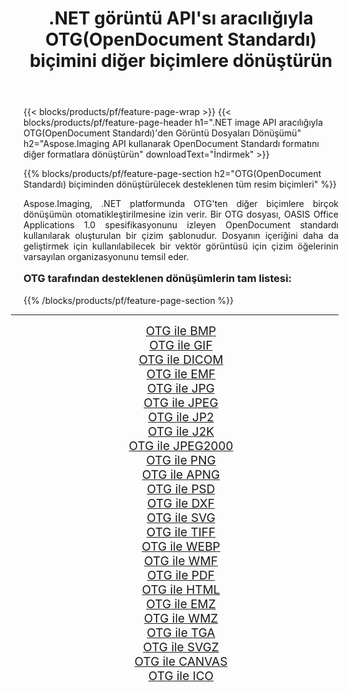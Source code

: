 ﻿---
title: .NET görüntü API'sı aracılığıyla OTG(OpenDocument Standardı) biçimini diğer biçimlere dönüştürün 
weight: 3920
url: /tr/net/conversion/from/otg/ 
lang: tr
langdirlevel: 2
locales: zh-hans,ja,it,ru,de,es,fr,nl,id,lt,pl,pt,vi,tr,ko,zh-hant,ar,hi,th,sv,cs,uk,he
description: Aspose.Imaging'i kullanarak OTG(OpenDocument Standardı) biçimini kolayca başka biçimlere dönüştürebilirsiniz
---

{{< blocks/products/pf/feature-page-wrap >}}
{{< blocks/products/pf/feature-page-header h1=".NET image API aracılığıyla OTG(OpenDocument Standardı)'den Görüntü Dosyaları Dönüşümü" h2="Aspose.Imaging API kullanarak OpenDocument Standardı formatını diğer formatlara dönüştürün" downloadText="İndirmek" >}}


{{% blocks/products/pf/feature-page-section  h2="OTG(OpenDocument Standardı) biçiminden dönüştürülecek desteklenen tüm resim biçimleri" %}}
<p align=justify>Aspose.Imaging, .NET platformunda OTG'ten diğer biçimlere birçok dönüşümün otomatikleştirilmesine izin verir. Bir OTG dosyası, OASIS Office Applications 1.0 spesifikasyonunu izleyen OpenDocument standardı kullanılarak oluşturulan bir çizim şablonudur. Dosyanın içeriğini daha da geliştirmek için kullanılabilecek bir vektör görüntüsü için çizim öğelerinin varsayılan organizasyonunu temsil eder.</p>
<h3 style="margin-top:16px;">
OTG tarafından desteklenen dönüşümlerin tam listesi:
</h3>
{{% /blocks/products/pf/feature-page-section %}}
<div class="container-fluid productfamilypage bg-gray">
    <div class="convertypes bg-gray agp-content section">
        <div class="container">
		<hr style="margin-left:-20px;"/>
		<div class="row other-converters" style="gap: 10px;font-size: 19px;text-align:center;">
		    <div class='col-md-3 other-converter remove-lp remove-rp'><a href="/imaging/tr/net/conversion/otg-to-bmp/" style="padding:15px;">OTG ile BMP</a></div><div class='col-md-3 other-converter remove-lp remove-rp'><a href="/imaging/tr/net/conversion/otg-to-gif/" style="padding:15px;">OTG ile GIF</a></div><div class='col-md-3 other-converter remove-lp remove-rp'><a href="/imaging/tr/net/conversion/otg-to-dicom/" style="padding:15px;">OTG ile DICOM</a></div><div class='col-md-3 other-converter remove-lp remove-rp'><a href="/imaging/tr/net/conversion/otg-to-emf/" style="padding:15px;">OTG ile EMF</a></div><div class='col-md-3 other-converter remove-lp remove-rp'><a href="/imaging/tr/net/conversion/otg-to-jpg/" style="padding:15px;">OTG ile JPG</a></div><div class='col-md-3 other-converter remove-lp remove-rp'><a href="/imaging/tr/net/conversion/otg-to-jpeg/" style="padding:15px;">OTG ile JPEG</a></div><div class='col-md-3 other-converter remove-lp remove-rp'><a href="/imaging/tr/net/conversion/otg-to-jp2/" style="padding:15px;">OTG ile JP2</a></div><div class='col-md-3 other-converter remove-lp remove-rp'><a href="/imaging/tr/net/conversion/otg-to-j2k/" style="padding:15px;">OTG ile J2K</a></div><div class='col-md-3 other-converter remove-lp remove-rp'><a href="/imaging/tr/net/conversion/otg-to-jpeg2000/" style="padding:15px;">OTG ile JPEG2000</a></div><div class='col-md-3 other-converter remove-lp remove-rp'><a href="/imaging/tr/net/conversion/otg-to-png/" style="padding:15px;">OTG ile PNG</a></div><div class='col-md-3 other-converter remove-lp remove-rp'><a href="/imaging/tr/net/conversion/otg-to-apng/" style="padding:15px;">OTG ile APNG</a></div><div class='col-md-3 other-converter remove-lp remove-rp'><a href="/imaging/tr/net/conversion/otg-to-psd/" style="padding:15px;">OTG ile PSD</a></div><div class='col-md-3 other-converter remove-lp remove-rp'><a href="/imaging/tr/net/conversion/otg-to-dxf/" style="padding:15px;">OTG ile DXF</a></div><div class='col-md-3 other-converter remove-lp remove-rp'><a href="/imaging/tr/net/conversion/otg-to-svg/" style="padding:15px;">OTG ile SVG</a></div><div class='col-md-3 other-converter remove-lp remove-rp'><a href="/imaging/tr/net/conversion/otg-to-tiff/" style="padding:15px;">OTG ile TIFF</a></div><div class='col-md-3 other-converter remove-lp remove-rp'><a href="/imaging/tr/net/conversion/otg-to-webp/" style="padding:15px;">OTG ile WEBP</a></div><div class='col-md-3 other-converter remove-lp remove-rp'><a href="/imaging/tr/net/conversion/otg-to-wmf/" style="padding:15px;">OTG ile WMF</a></div><div class='col-md-3 other-converter remove-lp remove-rp'><a href="/imaging/tr/net/conversion/otg-to-pdf/" style="padding:15px;">OTG ile PDF</a></div><div class='col-md-3 other-converter remove-lp remove-rp'><a href="/imaging/tr/net/conversion/otg-to-html/" style="padding:15px;">OTG ile HTML</a></div><div class='col-md-3 other-converter remove-lp remove-rp'><a href="/imaging/tr/net/conversion/otg-to-emz/" style="padding:15px;">OTG ile EMZ</a></div><div class='col-md-3 other-converter remove-lp remove-rp'><a href="/imaging/tr/net/conversion/otg-to-wmz/" style="padding:15px;">OTG ile WMZ</a></div><div class='col-md-3 other-converter remove-lp remove-rp'><a href="/imaging/tr/net/conversion/otg-to-tga/" style="padding:15px;">OTG ile TGA</a></div><div class='col-md-3 other-converter remove-lp remove-rp'><a href="/imaging/tr/net/conversion/otg-to-svgz/" style="padding:15px;">OTG ile SVGZ</a></div><div class='col-md-3 other-converter remove-lp remove-rp'><a href="/imaging/tr/net/conversion/otg-to-canvas/" style="padding:15px;">OTG ile CANVAS</a></div><div class='col-md-3 other-converter remove-lp remove-rp'><a href="/imaging/tr/net/conversion/otg-to-ico/" style="padding:15px;">OTG ile ICO</a></div>
                </div>
        </div>
    </div>
</div>
<br/>

